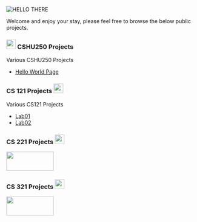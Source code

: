 ![HELLO THERE](https://media1.giphy.com/media/Nx0rz3jtxtEre/giphy.gif?cid=790b7611cd80962601633e192440ad2d23e9872aca6f92cc&rid=giphy.gif&ct=g)

Welcome and enjoy your stay, please feel free to browse the below public projects.

### <img src="https://freepikpsd.com/media/2019/11/github-logo-transparent-png-images-1.png" width="25" height="25" /> CSHU250 Projects 

Various CSHU250 Projects


- [Hello World Page](https://github.com/pworwag/hello-world)


### CS 121 Projects <img src="https://cdn2.iconfinder.com/data/icons/computer-science-flat/60/Learn_Computer_Science-degree-computer-science-512.png" width="25" height="25" />

Various CS121 Projects


- [Lab01](https://github.com/HindmanCourses/cs121-f21-lab01-pworwag)
- [Lab02](https://github.com/HindmanCourses/cs121-f21-lab02-pworwag)

### CS 221 Projects <img src="https://cdn2.iconfinder.com/data/icons/computer-science-flat/60/Learn_Computer_Science-degree-computer-science-512.png" width="25" height="25" />
<img src="https://cdn.pixabay.com/photo/2017/06/16/07/26/under-construction-2408062_960_720.png" width="125" height="50" />


### CS 321 Projects <img src="https://cdn2.iconfinder.com/data/icons/computer-science-flat/60/Learn_Computer_Science-degree-computer-science-512.png" width="25" height="25" />
<img src="https://cdn.pixabay.com/photo/2017/06/16/07/26/under-construction-2408062_960_720.png" width="125" height="50" />
